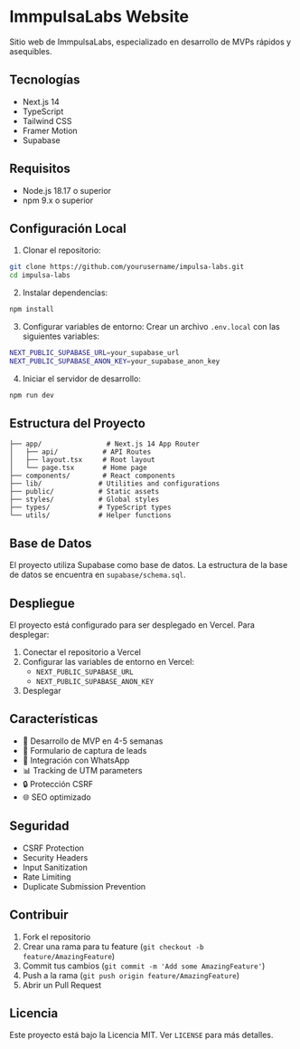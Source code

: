# ImmpulsaLabs Website

Sitio web de ImmpulsaLabs, especializado en desarrollo de MVPs rápidos y asequibles.

## Tecnologías

- Next.js 14
- TypeScript
- Tailwind CSS
- Framer Motion
- Supabase

## Requisitos

- Node.js 18.17 o superior
- npm 9.x o superior

## Configuración Local

1. Clonar el repositorio:
```bash
git clone https://github.com/yourusername/impulsa-labs.git
cd impulsa-labs
```

2. Instalar dependencias:
```bash
npm install
```

3. Configurar variables de entorno:
Crear un archivo `.env.local` con las siguientes variables:
```bash
NEXT_PUBLIC_SUPABASE_URL=your_supabase_url
NEXT_PUBLIC_SUPABASE_ANON_KEY=your_supabase_anon_key
```

4. Iniciar el servidor de desarrollo:
```bash
npm run dev
```

## Estructura del Proyecto

```
├── app/                # Next.js 14 App Router
│   ├── api/           # API Routes
│   ├── layout.tsx     # Root layout
│   └── page.tsx       # Home page
├── components/        # React components
├── lib/              # Utilities and configurations
├── public/           # Static assets
├── styles/           # Global styles
├── types/            # TypeScript types
└── utils/            # Helper functions
```

## Base de Datos

El proyecto utiliza Supabase como base de datos. La estructura de la base de datos se encuentra en `supabase/schema.sql`.

## Despliegue

El proyecto está configurado para ser desplegado en Vercel. Para desplegar:

1. Conectar el repositorio a Vercel
2. Configurar las variables de entorno en Vercel:
   - `NEXT_PUBLIC_SUPABASE_URL`
   - `NEXT_PUBLIC_SUPABASE_ANON_KEY`
3. Desplegar

## Características

- 🚀 Desarrollo de MVP en 4-5 semanas
- 💼 Formulario de captura de leads
- 📱 Integración con WhatsApp
- 📊 Tracking de UTM parameters
- 🔒 Protección CSRF
- 🌐 SEO optimizado

## Seguridad

- CSRF Protection
- Security Headers
- Input Sanitization
- Rate Limiting
- Duplicate Submission Prevention

## Contribuir

1. Fork el repositorio
2. Crear una rama para tu feature (`git checkout -b feature/AmazingFeature`)
3. Commit tus cambios (`git commit -m 'Add some AmazingFeature'`)
4. Push a la rama (`git push origin feature/AmazingFeature`)
5. Abrir un Pull Request

## Licencia

Este proyecto está bajo la Licencia MIT. Ver `LICENSE` para más detalles. 